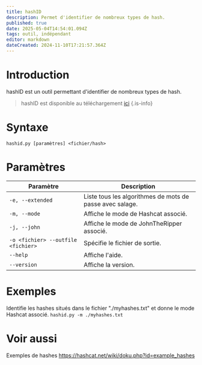 ```yaml
---
title: hashID
description: Permet d'identifier de nombreux types de hash.
published: true
date: 2025-05-04T14:54:01.094Z
tags: outil, indépendant
editor: markdown
dateCreated: 2024-11-10T17:21:57.364Z
---
```


# Introduction

hashID est un outil permettant d'identifier de nombreux types de hash.

> hashID est disponible au téléchargement [ici](https://github.com/psypanda/hashID)
> {.is-info}

# Syntaxe

`hashid.py [paramètres] <fichier/hash>`

# Paramètres

| Paramètre                          | Description                                              |
| ---------------------------------- | -------------------------------------------------------- |
| `-e, --extended`                   | Liste tous les algorithmes de mots de passe avec salage. |
| `-m, --mode`                       | Affiche le mode de Hashcat associé.                      |
| `-j, --john`                       | Affiche le mode de JohnTheRipper associé.                |
| `-o <fichier> --outfile <fichier>` | Spécifie le fichier de sortie.                           |
| `--help`                           | Affiche l'aide.                                          |
| `--version`                        | Affiche la version.                                      |

# Exemples

Identifie les hashes situés dans le fichier "./myhashes.txt" et donne le mode Hashcat associé.
`hashid.py -m ./myhashes.txt`

# Voir aussi

Exemples de hashes
https://hashcat.net/wiki/doku.php?id=example_hashes
